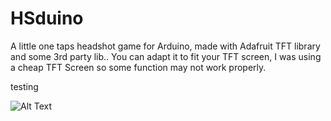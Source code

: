 # HSduino
A little one taps headshot game for Arduino, made with Adafruit TFT library and some 3rd party lib..
You can adapt it to fit your TFT screen, I was using a cheap TFT Screen so some function may not work properly.

testing

![Alt Text](https://i.imgur.com/TEAP8Al.png)
